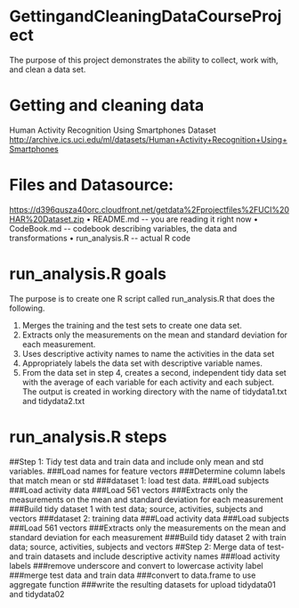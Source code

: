 # GettingandCleaningDataCourseProject
The purpose of this project demonstrates the ability to collect, work with, and clean a data set.
# Getting and cleaning data
Human Activity Recognition Using Smartphones Dataset http://archive.ics.uci.edu/ml/datasets/Human+Activity+Recognition+Using+Smartphones
# Files and Datasource:
https://d396qusza40orc.cloudfront.net/getdata%2Fprojectfiles%2FUCI%20HAR%20Dataset.zip
•	README.md -- you are reading it right now
•	CodeBook.md -- codebook describing variables, the data and transformations
•	run_analysis.R -- actual R code
# run_analysis.R goals
The purpose is to create one R script called run_analysis.R that does the following.
1. Merges the training and the test sets to create one data set.
2. Extracts only the measurements on the mean and standard deviation for each measurement.
3. Uses descriptive activity names to name the activities in the data set
4. Appropriately labels the data set with descriptive variable names.
5. From the data set in step 4, creates a second, independent tidy data set with the average of each variable for each activity and each subject.
The output is created in working directory with the name of tidydata1.txt and tidydata2.txt
# run_analysis.R steps
##Step 1: Tidy test data and train data and include only mean and std variables.
###Load names for feature vectors
###Determine column labels that match mean or std
###dataset 1: load test data.
###Load subjects
###Load activity data
###Load 561 vectors
###Extracts only the measurements on the mean and standard deviation for each measurement
###Build tidy dataset 1 with test data; source, activities, subjects and vectors
###dataset 2: training data
###Load activity data
###Load subjects
###Load 561 vectors
###Extracts only the measurements on the mean and standard deviation for each measurement
###Build tidy dataset 2 with train data; source, activities, subjects and vectors
##Step 2: Merge data of test- and train datasets and include descriptive activity names
###load activity labels
###remove underscore and convert to lowercase activity label
###merge test data and train data
###convert to data.frame to use aggregate function
###write the resulting datasets for upload tidydata01 and tidydata02

